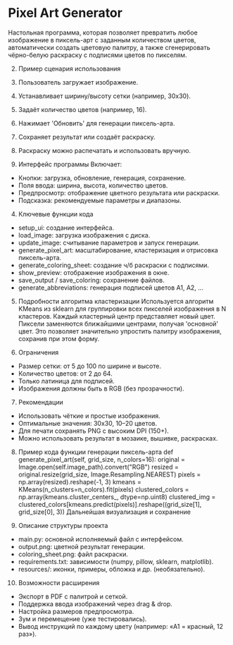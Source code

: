 # Pixel Art Generator 
Настольная программа, которая позволяет 
превратить любое изображение в пиксель-арт с заданным количеством 
цветов, автоматически создать цветовую палитру, а также сгенерировать 
чёрно-белую раскраску с подписями цветов по пикселям.
  
2. Пример сценария использования
  1. Пользователь загружает изображение.
  2. Устанавливает ширину/высоту сетки (например, 30x30).
  3. Задаёт количество цветов (например, 16).
  4. Нажимает 'Обновить' для генерации пиксель-арта.
  5. Сохраняет результат или создаёт раскраску.
  6. Раскраску можно распечатать и использовать вручную.
   
3. Интерфейс программы
Включает:
- Кнопки: загрузка, обновление, генерация, сохранение.
- Поля ввода: ширина, высота, количество цветов.
- Предпросмотр: отображение цветного результата или раскраски.
- Подсказка: рекомендуемые параметры и диапазоны.
  
4. Ключевые функции кода
- setup_ui: создание интерфейса.
- load_image: загрузка изображения с диска.
- update_image: считывание параметров и запуск генерации.
- generate_pixel_art: масштабирование, кластеризация и отрисовка пиксель-арта.
- generate_coloring_sheet: создание ч/б раскраски с подписями.
- show_preview: отображение изображения в окне.
- save_output / save_coloring: сохранение файлов.
- generate_abbreviations: генерация подписей цветов A1, A2, ...
  
5. Подробности алгоритма кластеризации
Используется алгоритм KMeans из sklearn для группировки всех пикселей
изображения в N кластеров.
Каждый кластерный центр представляет новый цвет.
Пиксели заменяются ближайшими центрами, получая 'основной' цвет.
Это позволяет значительно упростить палитру изображения, сохранив при этом
форму.

6. Ограничения
- Размер сетки: от 5 до 100 по ширине и высоте.
- Количество цветов: от 2 до 64.
- Только латиница для подписей.
- Изображения должны быть в RGB (без прозрачности).
  
7. Рекомендации
- Использовать чёткие и простые изображения.
- Оптимальные значения: 30x30, 10–20 цветов.
- Для печати сохранять PNG с высоким DPI (150+).
- Можно использовать результат в мозаике, вышивке, раскрасках.
  
8. Пример кода функции генерации пиксель-арта
def generate_pixel_art(self, grid_size, n_colors=16):
 original = Image.open(self.image_path).convert("RGB")
 resized = original.resize(grid_size, Image.Resampling.NEAREST)
 pixels = np.array(resized).reshape(-1, 3)
 kmeans = KMeans(n_clusters=n_colors).fit(pixels)
 clustered_colors = np.array(kmeans.cluster_centers_, dtype=np.uint8)
 clustered_img = clustered_colors[kmeans.predict(pixels)].reshape((grid_size[1],
grid_size[0], 3))
Дальнейшая визуализация и сохранение

9. Описание структуры проекта
- main.py: основной исполняемый файл с интерфейсом.
- output.png: цветной результат генерации.
- coloring_sheet.png: файл раскраски.
- requirements.txt: зависимости (numpy, pillow, sklearn, matplotlib).
- resources/: иконки, примеры, обложка и др. (необязательно).
  
10. Возможности расширения
- Экспорт в PDF с палитрой и сеткой.
- Поддержка ввода изображений через drag & drop.
- Настройка размеров предпросмотра.
- Зум и перемещение (уже тестировались).
- Вывод инструкций по каждому цвету (например: «A1 = красный, 12 раз»).
